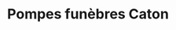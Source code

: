 ---
title: "Pompes funèbres Caton"
url: /orleans/pompes-funebres-caton/
shop: directeurs de funérailles
---
